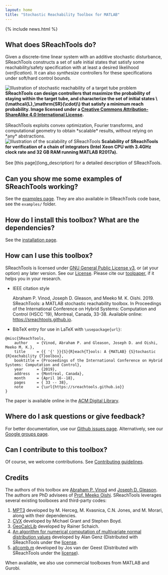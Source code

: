 ```yaml
---
layout: home
title: "Stochastic Reachability Toolbox for MATLAB"
---
```


{% include news.html %}


## What does SReachTools do? 

Given a discrete-time linear system with an additive stochastic disturbance,
SReachTools constructs a set of safe initial states that satisfy some
reachability/safety specification with at least a desired likelihood
(*verification*). It can also *synthesize* controllers for these specifications
under soft/hard control bounds. 

<div class="desc-figure">
    <img src="https://sreachtools.github.io/assets/stochTubeCartoon.png"
    alt="Illustration of stochastic reachability of a target tube problem"/>
    <b>SReachTools can design controllers that maximize the probability of
    staying within the target tube, and characterize the set of initial states
    \(\mathcal{L}_\mathrm{SR}(\cdot)\) that satisfy a minimum reach
    probability. Image licensed under a <a rel="license"
    href="http://creativecommons.org/licenses/by-sa/4.0/">Creative Commons
    Attribution-ShareAlike 4.0 International License</a>.</b>
</div>
<br>
SReachTools exploits convex optimization, Fourier transforms, and computational
geometry to obtain *scalable* results, without relying on *any* abstractions. 
<div class="desc-figure">
    <img src="https://sreachtools.github.io/assets/scalability.png" alt="Illustration
    of the scalability of SReachTools"/>
    <b>Scalability of SReachTools for verification of a chain of integrators
    (Intel Xeon CPU with 3.4GHz clock rate and 32 GB RAM running MATLAB
    R2017a).</b>
</div>
<br>
See [this page](long_description) for a detailed description of SReachTools.

## Can you show me some examples of SReachTools working? 

See the [examples page](/examples). They
are also available in SReachTools code base, see the `examples/` folder. 

## How do I install this toolbox? What are the dependencies?

See the [installation page](/installation). 

## How can I use this toolbox?

SReachTools is licensed under [GNU General Public License
v3](https://www.gnu.org/licenses/), or (at your option) any later version.  See
our [License](license/).  Please cite our
[toolpaper](https://github.com/sreachtools/SReachTools/raw/master/SReachTools.pdf),
if it helps you in your research. 
- IEEE citation style

    Abraham P. Vinod, Joseph D. Gleason, and Meeko M. K. Oishi. 2019.
    SReachTools: a MATLAB stochastic reachability toolbox. In Proceedings of the
    International Conference on Hybrid Systems: Computation and Control
    (HSCC '19), Montreal, Canada, 33-38. Available online:
    https://sreachtools.github.io.

- BibTeX entry for use in LaTeX with `\usepackage{url}`: 
```
@misc{SReachTools,
    author    = {Vinod, Abraham P. and Gleason, Joseph D. and Oishi, Meeko M. K.},
    title     = {{ '{' }}{S}{R}each{T}ools: A {MATLAB} {S}tochastic {R}eachability {T}oolbox},
    booktitle = {Proceedings of the International Conference on Hybrid Systems: Computation and Control},
    year      = {2019},
    address   = {Montreal, Canada},
    month     = {April 16--18},
    pages     = { 33 -- 38},
    note      = {\url{https://sreachtools.github.io}}
}
```
The paper is available online in the [ACM Digital Library](https://dl.acm.org/citation.cfm?id=3311809).

## Where do I ask questions or give feedback? 

For better documentation, use our [Github issues
page](https://github.com/sreachtools/SReachTools/issues).  Alternatively, see
our [Google groups page](https://groups.google.com/d/forum/sreachtools).


## Can I contribute to this toolbox?

Of course, we welcome contributions. See [Contributing guidelines](contributing/). 

## Credits

The authors of this toolbox are [Abraham P. Vinod](https://abyvinod.github.io/)
and [Joseph D.  Gleason](http://www.unm.edu/~gleasonj/). The authors are PhD
advisees of [Prof. Meeko Oishi](http://www.unm.edu/~oishi/).  SReachTools
leverages several existing toolboxes and third-party codes:
1. [MPT3](https://www.mpt3.org/) developed by M. Herceg, M. Kvasnica, C.N.
   Jones, and M. Morari, along with their dependencies.
2. [CVX](http://cvxr.com/cvx/) developed by Michael Grant and Stephen Boyd.
3. [GeoCalcLib](http://worc4021.github.io/GeoCalcLib/) developed by Rainer
   Schaich.
4. [An algorithm for numerical computation of multivariate normal distribution values](http://www.math.wsu.edu/faculty/genz/software/matlab/qscmvnv.m) developed by Alan Genz (Distributed with SReachTools under the [license](docs/src/helperFunctions/qscmvnv/).
5. [allcomb.m](https://www.mathworks.com/matlabcentral/fileexchange/10064-allcomb-varargin)
developed by Jos van der Geest (Distributed with SReachTools under the [license](docs/src/helperFunctions/allcomb/#license)).

When available, we also use commercial toolboxes from MATLAB and Gurobi.
